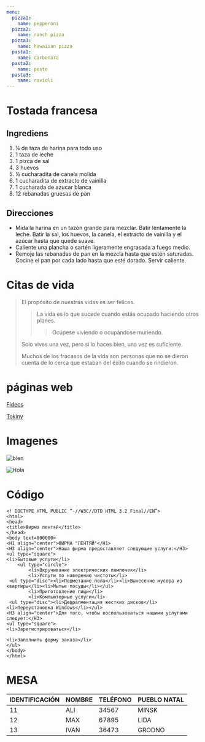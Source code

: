 ```yaml
---
menu:
  pizza1:
    name: pepperoni
  pizza2:
    name: ranch pizza
  pizza3:
    name: hawaiian pizza
  pasta1:
    name: carbonara
  pasta2:
    name: pesto
  pasta3:
    name: ravioli
---
```


# Tostada francesa

## Ingrediens

1. ¼ de taza de harina para todo uso
2. 1 taza de leche
3. 1 pizca de sal
4. 3 huevos
5. ½ cucharadita de canela molida
6. 1 cucharadita de extracto de vainilla
7. 1 cucharada de azucar blanca
8. 12 rebanadas gruesas de pan

## Direcciones

- Mida la harina en un tazón grande para mezclar. Batir lentamente la leche. Batir la sal, los huevos, la canela, el extracto de vainilla y el azúcar hasta que quede suave.
- Caliente una plancha o sartén ligeramente engrasada a fuego medio.
- Remoje las rebanadas de pan en la mezcla hasta que estén saturadas. Cocine el pan por cada lado hasta que esté dorado. Servir caliente.

# Citas de vida

> El propósito de nuestras vidas es ser felices.
>
> > La vida es lo que sucede cuando estás ocupado haciendo otros planes.
> >
> > > Ocúpese viviendo o ocupándose muriendo.
>
> Solo vives una vez, pero si lo haces bien, una vez es suficiente.
>
> Muchos de los fracasos de la vida son personas que no se dieron cuenta de lo cerca que estaban del éxito cuando se rindieron.

# páginas web

[Fideos](https://noodles.by/r/noodles)

[Tokiny](https://tokiny.by/?utm_source=google&utm_medium=cpc&utm_campaign=tokiny&utm_content=tokiny&utm_term=%2Btokiny&roistat_referrer=&roistat_pos=&roistat=google14_g_109824465093_469021139229_%2Btokiny&gclid=CjwKCAjw_L6LBhBbEiwA4c46ug0u49umh5wD7y4nnBcU0T2AaXew4o7m2hRIJzC_V-aXqyLuUhxEzhoCmYMQAvD_BwE)

# Imagenes

![bien](https://get.wallhere.com/photo/sunlight-landscape-hill-nature-grass-sky-field-green-morning-farm-horizon-plateau-cloud-tree-flower-grassland-plant-pasture-agriculture-meadow-plantation-plain-lawn-2560x1600-px-prairie-crop-rural-area-grass-family-paddy-field-General-551245.jpg)

![Hola](https://i.pinimg.com/originals/e4/f7/5a/e4f75a8e8682efc092039611e6333603.gif)

# Código

```
<! DOCTYPE HTML PUBLIC “-//W3C//DTD HTML 3.2 Final//EN”>
<html>
<head>
<title>Фирма лентяй</title>
</head>
<body text=000000>
<H1 align="center">ФИРМА "ЛЕНТЯЙ"</H1>
<H3 align="center">Наша фирма предоставляет следующие услуги:</H3>
<ul type="square">
<li>Бытовые услуги</li>
    <ul type="circle">
        <li>Вкручивание электрических лампочек</li>
        <li>Услуги по наведению чистоты</li>
 <ul type="disc"><li>Подметание пола</li><li>Вынесение мусора из квартиры</li><li>Мытье посуды</li></ul>
        <li>Приготовление пищи</li>
        <li>Компьютерные услуги</li>
 <ul type="disc"><li>Дефрагментация жестких дисков</li><li>Переустановка Windows</li></ul>
<H3 align="center">Для того, чтобы воспользоваться нашими услугами следует:</H3>
<ul type="square">
<li>Зарегистрироваться</li>

<li>Заполнить форму заказа</li>
</ul>
</body>
</html>
```

# MESA

IDENTIFICACIÓN | NOMBRE | TELÉFONO | PUEBLO NATAL
--- | --- | --- | ---
11 | ALI | 34567 | MINSK
12 | MAX | 67895 | LIDA
13 | IVAN | 36473 | GRODNO
